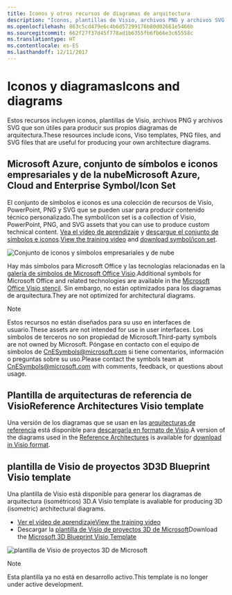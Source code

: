 ```yaml
---
title: Iconos y otros recursos de diagramas de arquitectura
description: "Iconos, plantillas de Visio, archivos PNG y archivos SVG que son útiles para producir sus propios diagramas de arquitectura"
ms.openlocfilehash: 863c5cd479e6c4b6d57299176b80d02661e5466b
ms.sourcegitcommit: 662f27f37d45f778ad1b6355fb6fb66e3c65558c
ms.translationtype: HT
ms.contentlocale: es-ES
ms.lasthandoff: 12/11/2017
---
```

# <a name="icons-and-diagrams"></a><span data-ttu-id="40dc2-103">Iconos y diagramas</span><span class="sxs-lookup"><span data-stu-id="40dc2-103">Icons and diagrams</span></span>

<span data-ttu-id="40dc2-104">Estos recursos incluyen iconos, plantillas de Visio, archivos PNG y archivos SVG que son útiles para producir sus propios diagramas de arquitectura.</span><span class="sxs-lookup"><span data-stu-id="40dc2-104">These resources include icons, Viso templates, PNG files, and SVG files that are useful for producing your own architecture diagrams.</span></span>

## <a name="microsoft-azure-cloud-and-enterprise-symbolicon-set"></a><span data-ttu-id="40dc2-105">Microsoft Azure, conjunto de símbolos e iconos empresariales y de la nube</span><span class="sxs-lookup"><span data-stu-id="40dc2-105">Microsoft Azure, Cloud and Enterprise Symbol/Icon Set</span></span>

<span data-ttu-id="40dc2-106">El conjunto de símbolos e iconos es una colección de recursos de Visio, PowerPoint, PNG y SVG que se pueden usar para producir contenido técnico personalizado.</span><span class="sxs-lookup"><span data-stu-id="40dc2-106">The symbol/icon set is a collection of Visio, PowerPoint, PNG, and SVG assets that you can use to produce custom technical content.</span></span>
<span data-ttu-id="40dc2-107">[Vea el vídeo de aprendizaje](http://aka.ms/CnESymbolsVideo) y [descargue el conjunto de símbolos e iconos](http://aka.ms/CnESymbols).</span><span class="sxs-lookup"><span data-stu-id="40dc2-107">[View the training video](http://aka.ms/CnESymbolsVideo) and [download symbol/icon set](http://aka.ms/CnESymbols).</span></span> 

![Conjunto de iconos y símbolos empresariales y de nube](./_images/CnESymbols.png)

<span data-ttu-id="40dc2-109">Hay más símbolos para Microsoft Office y las tecnologías relacionadas en la [galería de símbolos de Microsoft Office Visio](http://www.microsoft.com/en-us/download/details.aspx?id=35772).</span><span class="sxs-lookup"><span data-stu-id="40dc2-109">Additional symbols for Microsoft Office and related technologies are available in the [Microsoft Office Visio stencil](http://www.microsoft.com/en-us/download/details.aspx?id=35772).</span></span> <span data-ttu-id="40dc2-110">Sin embargo, no están optimizados para los diagramas de arquitectura.</span><span class="sxs-lookup"><span data-stu-id="40dc2-110">They are not optimized for architectural diagrams.</span></span>   

> [!NOTE]
> <span data-ttu-id="40dc2-111">Estos recursos no están diseñados para su uso en interfaces de usuario.</span><span class="sxs-lookup"><span data-stu-id="40dc2-111">These assets are not intended for use in user interfaces.</span></span> <span data-ttu-id="40dc2-112">Los símbolos de terceros no son propiedad de Microsoft.</span><span class="sxs-lookup"><span data-stu-id="40dc2-112">Third-party symbols are not owned by Microsoft.</span></span>
> <span data-ttu-id="40dc2-113">Póngase en contacto con el equipo de símbolos de [CnESymbols@microsoft.com](mailto:CnESymbols@microsoft.com) si tiene comentarios, información o preguntas sobre su uso.</span><span class="sxs-lookup"><span data-stu-id="40dc2-113">Please contact the symbols team at [CnESymbols@microsoft.com](mailto:CnESymbols@microsoft.com) with comments, feedback, or questions about usage.</span></span>

## <a name="reference-architectures-visio-template"></a><span data-ttu-id="40dc2-114">Plantilla de arquitecturas de referencia de Visio</span><span class="sxs-lookup"><span data-stu-id="40dc2-114">Reference Architectures Visio template</span></span> 

<span data-ttu-id="40dc2-115">Una versión de los diagramas que se usan en las [arquitecturas de referencia](../reference-architectures/index.md) está disponible para [descargarla en formato de Visio](https://aka.ms/arch-diagrams).</span><span class="sxs-lookup"><span data-stu-id="40dc2-115">A version of the diagrams used in the [Reference Architectures](../reference-architectures/index.md) is available for [download in Visio format](https://aka.ms/arch-diagrams).</span></span>

## <a name="3d-blueprint-visio-template"></a><span data-ttu-id="40dc2-116">plantilla de Visio de proyectos 3D</span><span class="sxs-lookup"><span data-stu-id="40dc2-116">3D Blueprint Visio template</span></span>

<span data-ttu-id="40dc2-117">Una plantilla de Visio está disponible para generar los diagramas de arquitectura (isométricos) 3D.</span><span class="sxs-lookup"><span data-stu-id="40dc2-117">A Visio template is avaliable for producing 3D (isometric) architectural diagrams.</span></span>

- [<span data-ttu-id="40dc2-118">Ver el vídeo de aprendizaje</span><span class="sxs-lookup"><span data-stu-id="40dc2-118">View the training video</span></span>](http://aka.ms/3dBlueprintTemplateVideo) 
- <span data-ttu-id="40dc2-119">Descargar la [plantilla de Visio de proyectos 3D de Microsoft](http://aka.ms/3DBlueprintTemplate)</span><span class="sxs-lookup"><span data-stu-id="40dc2-119">Download the [Microsoft 3D Blueprint Visio Template](http://aka.ms/3DBlueprintTemplate)</span></span>

![plantilla de Visio de proyectos 3D de Microsoft](./_images/3DBlueprintVisioTemplate.png)

> [!NOTE]
> <span data-ttu-id="40dc2-121">Esta plantilla ya no está en desarrollo activo.</span><span class="sxs-lookup"><span data-stu-id="40dc2-121">This template is no longer under active development.</span></span>
